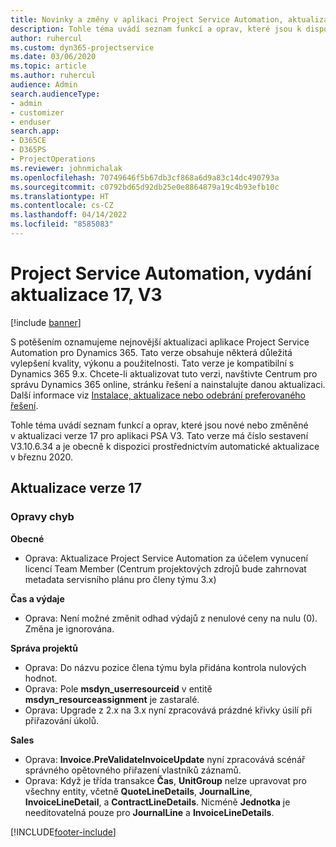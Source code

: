 ```yaml
---
title: Novinky a změny v aplikaci Project Service Automation, aktualizace verze 17, V3
description: Tohle téma uvádí seznam funkcí a oprav, které jsou k dispozici v Project Service Automation, aktualizace verze 17, V3.
author: ruhercul
ms.custom: dyn365-projectservice
ms.date: 03/06/2020
ms.topic: article
ms.author: ruhercul
audience: Admin
search.audienceType:
- admin
- customizer
- enduser
search.app:
- D365CE
- D365PS
- ProjectOperations
ms.reviewer: johnmichalak
ms.openlocfilehash: 70749646f5b67db3cf868a6d9a83c14dc490793a
ms.sourcegitcommit: c0792bd65d92db25e0e8864879a19c4b93efb10c
ms.translationtype: HT
ms.contentlocale: cs-CZ
ms.lasthandoff: 04/14/2022
ms.locfileid: "8585083"
---
```

# <a name="project-service-automation-update-release-17-v3"></a>Project Service Automation, vydání aktualizace 17, V3

[!include [banner](../includes/psa-now-project-operations.md)]

S potěšením oznamujeme nejnovější aktualizaci aplikace Project Service Automation pro Dynamics 365. Tato verze obsahuje některá důležitá vylepšení kvality, výkonu a použitelnosti.  Tato verze je kompatibilní s Dynamics 365 9.x. Chcete-li aktualizovat tuto verzi, navštivte Centrum pro správu Dynamics 365 online, stránku řešení a nainstalujte danou aktualizaci. Další informace viz [Instalace, aktualizace nebo odebrání preferovaného řešení](/power-platform/admin/install-remove-preferred-solution).

Tohle téma uvádí seznam funkcí a oprav, které jsou nové nebo změněné v aktualizaci verze 17 pro aplikaci PSA V3. Tato verze má číslo sestavení V3.10.6.34 a je obecně k dispozici prostřednictvím automatické aktualizace v březnu 2020.


## <a name="update-release-17"></a>Aktualizace verze 17

### <a name="bug-fixes"></a>Opravy chyb

**Obecné**

- Oprava: Aktualizace Project Service Automation za účelem vynucení licencí Team Member (Centrum projektových zdrojů bude zahrnovat metadata servisního plánu pro členy týmu 3.x)
 
**Čas a výdaje**

- Oprava: Není možné změnit odhad výdajů z nenulové ceny na nulu (0). Změna je ignorována.

**Správa projektů**

- Oprava: Do názvu pozice člena týmu byla přidána kontrola nulových hodnot.
- Oprava: Pole **msdyn_userresourceid** v entitě **msdyn_resourceassignment** je zastaralé.
- Oprava: Upgrade z 2.x na 3.x nyní zpracovává prázdné křivky úsilí při přiřazování úkolů.

**Sales**

- Oprava: **Invoice.PreValidateInvoiceUpdate** nyní zpracovává scénář správného opětovného přiřazení vlastníků záznamů.
- Oprava: Když je třída transakce **Čas**, **UnitGroup** nelze upravovat pro všechny entity, včetně **QuoteLineDetails**, **JournalLine**, **InvoiceLineDetail**, a **ContractLineDetails**. Nicméně **Jednotka** je needitovatelná pouze pro **JournalLine** a **InvoiceLineDetails**.




[!INCLUDE[footer-include](../includes/footer-banner.md)]
